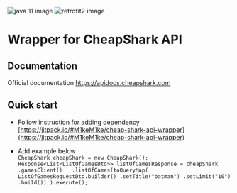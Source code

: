 ![java 11 image](https://img.shields.io/badge/java-11-red)
![retrofit2 image](https://img.shields.io/badge/dependencies-retrofit2-green)
# Wrapper for CheapShark API

## Documentation
Official documentation https://apidocs.cheapshark.com

## Quick start
- Follow instruction for adding dependency  
[https://jitpack.io/#M1keM1ke/cheap-shark-api-wrapper](https://jitpack.io/#M1keM1ke/cheap-shark-api-wrapper)

- Add example below  
`CheapShark cheapShark = new CheapShark();
   Response<List<ListOfGamesDto>> listOfGamesResponse = cheapShark  
   .gamesClient()  
   .listOfGames(toQueryMap(
     ListOfGamesRequestDto.builder()
     .setTitle("batman")
     .setLimit("10")
     .build())
   ).execute();`